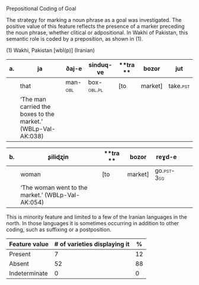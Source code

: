 Prepositional Coding of Goal

The strategy for marking a noun phrase as a goal was investigated. <span
id="_Hlk51060338" class="anchor"></span>The positive value of this
feature reflects the presence of a marker preceding the noun phrase,
whether clitical or adpositional. In Wakhi of Pakistan, this semantic
role is coded by a preposition, as shown in (1).

(1) <span id="_Ref12281344" class="anchor"></span>Wakhi, Pakistan
    \[wbl(p)\] (Iranian)

| a.  | ja                                                           | ðaj-e                                                 | sinduq-ve                                                | **tra ** | bozor    | jut                                                    |
|-----|--------------------------------------------------------------|-------------------------------------------------------|----------------------------------------------------------|----------|----------|--------------------------------------------------------|
|     | that                                                         | man-<span style="font-variant:small-caps;">obl</span> | box-<span style="font-variant:small-caps;">obl.pl</span> | \[to     | market\] | take.<span style="font-variant:small-caps;">pst</span> |
|     | ‘The man carried the boxes to the market.’ (WBLp-Val-AK:038) |

| b.  | ʂiliɖʐin                                          | **tra ** | bozor    | reɣd-e                                                   |     |     |
|-----|---------------------------------------------------|----------|----------|----------------------------------------------------------|-----|-----|
|     | woman                                             | \[to     | market\] | go.<span style="font-variant:small-caps;">pst-3sg</span> |     |     |
|     | ‘The woman went to the market.’ (WBLp-Val-AK:054) |

This is minority feature and limited to a few of the Iranian languages
in the north. In those languages it is sometimes occurring in addition
to other coding, such as suffixing or a postposition.

| Feature value | \# of varieties displaying it | %   |
|---------------|-------------------------------|-----|
| Present       | 7                             | 12  |
| Absent        | 52                            | 88  |
| Indeterminate | 0                             | 0   |


